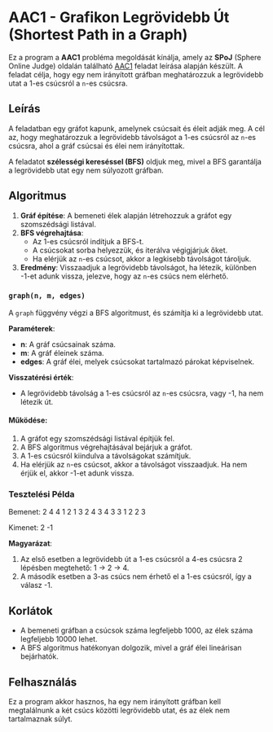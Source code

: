 # AAC1 - Grafikon Legrövidebb Út (Shortest Path in a Graph)

Ez a program a **AAC1** probléma megoldását kínálja, amely az **SPoJ** (Sphere Online Judge) oldalán található [AAC1](https://www.spoj.com/problems/AAC1/) feladat leírása alapján készült. A feladat célja, hogy egy nem irányított gráfban meghatározzuk a legrövidebb utat a 1-es csúcsról a `n`-es csúcsra.

## Leírás

A feladatban egy gráfot kapunk, amelynek csúcsait és éleit adják meg. A cél az, hogy meghatározzuk a legrövidebb távolságot a 1-es csúcsról az `n`-es csúcsra, ahol a gráf csúcsai és élei nem irányítottak.

A feladatot **szélességi kereséssel (BFS)** oldjuk meg, mivel a BFS garantálja a legrövidebb utat egy nem súlyozott gráfban.

## Algoritmus

1. **Gráf építése**: A bemeneti élek alapján létrehozzuk a gráfot egy szomszédsági listával.
2. **BFS végrehajtása**:
   - Az 1-es csúcsról indítjuk a BFS-t.
   - A csúcsokat sorba helyezzük, és iterálva végigjárjuk őket.
   - Ha elérjük az `n`-es csúcsot, akkor a legkisebb távolságot tároljuk.
3. **Eredmény**: Visszaadjuk a legrövidebb távolságot, ha létezik, különben -1-et adunk vissza, jelezve, hogy az `n`-es csúcs nem elérhető.

### `graph(n, m, edges)`

A `graph` függvény végzi a BFS algoritmust, és számítja ki a legrövidebb utat.

**Paraméterek**:
- **n**: A gráf csúcsainak száma.
- **m**: A gráf éleinek száma.
- **edges**: A gráf élei, melyek csúcsokat tartalmazó párokat képviselnek.

**Visszatérési érték**:
- A legrövidebb távolság a 1-es csúcsról az `n`-es csúcsra, vagy -1, ha nem létezik út.

#### Működése:
1. A gráfot egy szomszédsági listával építjük fel.
2. A BFS algoritmus végrehajtásával bejárjuk a gráfot.
3. A 1-es csúcsról kiindulva a távolságokat számítjuk.
4. Ha elérjük az `n`-es csúcsot, akkor a távolságot visszaadjuk. Ha nem érjük el, akkor -1-et adunk vissza.

### Tesztelési Példa

Bemenet:
2 4 4 1 2 1 3 2 4 3 4 3 3 1 2 2 3

Kimenet:
2 -1

**Magyarázat**:
1. Az első esetben a legrövidebb út a 1-es csúcsról a 4-es csúcsra 2 lépésben megtehető: 1 → 2 → 4.
2. A második esetben a 3-as csúcs nem érhető el a 1-es csúcsról, így a válasz -1.

## Korlátok

- A bemeneti gráfban a csúcsok száma legfeljebb 1000, az élek száma legfeljebb 10000 lehet.
- A BFS algoritmus hatékonyan dolgozik, mivel a gráf élei lineárisan bejárhatók.

## Felhasználás

Ez a program akkor hasznos, ha egy nem irányított gráfban kell megtalálnunk a két csúcs közötti legrövidebb utat, és az élek nem tartalmaznak súlyt.